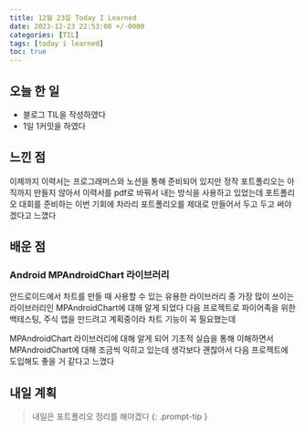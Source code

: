 ```yaml
---
title: 12월 23일 Today I Learned
date: 2023-12-23 22:53:00 +/-0000
categories: [TIL]
tags: [today i learned]
toc: true
---
```


## 오늘 한 일

* 블로그 TIL을 작성하였다
* 1일 1커밋을 하였다

## 느낀 점

이제까지 이력서는 프로그래머스와 노션을 통해 준비되어 있지만 정작 포트폴리오는 아직까지 만들지 않아서 이력서를 pdf로 바꿔서 내는 방식을 사용하고 있었는데 포트폴리오 대회를 준비하는 이번 기회에 차라리 포트폴리오를 제대로 만들어서 두고 두고 써야겠다고 느꼈다

## 배운 점

### Android MPAndroidChart 라이브러리

안드로이드에서 차트를 만들 때 사용할 수 있는 유용한 라이브러리 중 가장 많이 쓰이는 라이브러리인 MPAndroidChart에 대해 알게 되었다 다음 프로젝트로 파이어족을 위한 백테스팅, 주식 앱을 만드려고 계획중이라 차트 기능이 꼭 필요했는데

MPAndroidChart 라이브러리에 대해 알게 되어 기초적 실습을 통해 이해하면서 MPAndroidChart에 대해 조금씩 익히고 있는데 생각보다 괜찮아서 다음 프로젝트에 도입해도 좋을 거 같다고 느꼈다

## 내일 계획

> 내일은 포트폴리오 정리를 해야겠다
{: .prompt-tip }

